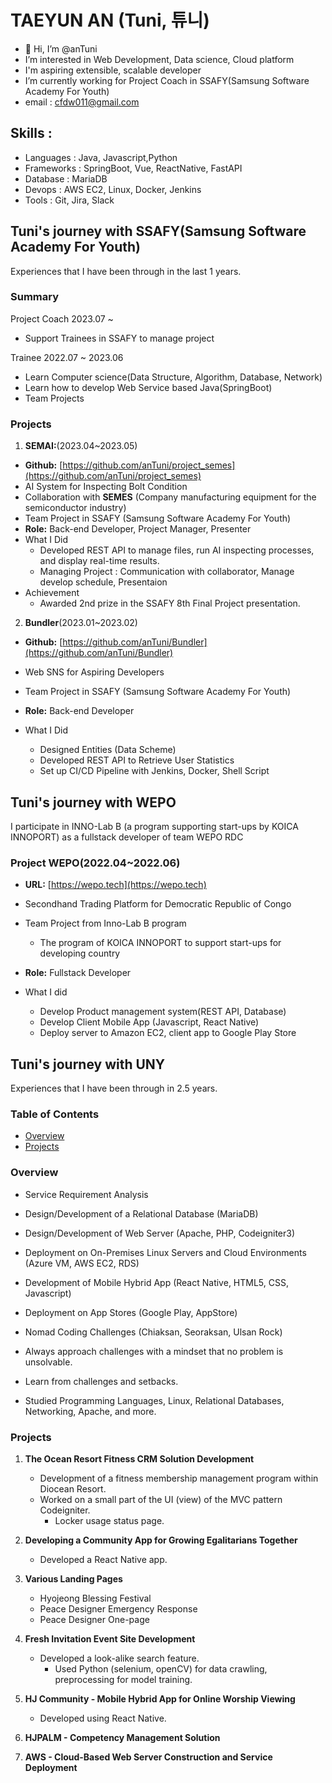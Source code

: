 # TAEYUN AN (Tuni, 튜니)

- 👋 Hi, I’m @anTuni
- I’m interested in Web Development, Data science, Cloud platform
- I'm aspiring extensible, scalable developer
- I’m currently working for Project Coach in SSAFY(Samsung Software Academy For Youth)
- email : cfdw011@gmail.com

## Skills : 

- Languages : Java, Javascript,Python
- Frameworks : SpringBoot, Vue, ReactNative, FastAPI
- Database : MariaDB
- Devops : AWS EC2, Linux, Docker, Jenkins
- Tools : Git, Jira, Slack 

## Tuni's  journey with SSAFY(Samsung Software Academy For Youth)
Experiences that I have been through in the last 1 years.

### Summary

Project Coach 2023.07 ~ 
- Support Trainees in SSAFY to manage project

Trainee 2022.07 ~ 2023.06
- Learn Computer science(Data Structure, Algorithm, Database, Network)
- Learn how to develop Web Service based Java(SpringBoot)
- Team Projects

### Projects
1. **SEMAI:**(2023.04~2023.05)
- **Github:** [https://github.com/anTuni/project_semes](https://github.com/anTuni/project_semes)
- AI System for Inspecting Bolt Condition
- Collaboration with **SEMES** (Company manufacturing equipment for the semiconductor industry)
- Team Project in SSAFY (Samsung Software Academy For Youth)
- **Role:** Back-end Developer, Project Manager, Presenter
- What I Did
    - Developed REST API to manage files, run AI inspecting processes, and display real-time results.
    - Managing Project : Communication with collaborator, Manage develop schedule, Presentaion
- Achievement
    - Awarded 2nd prize in the SSAFY 8th Final Project presentation.

2. **Bundler**(2023.01~2023.02)
- **Github:** [https://github.com/anTuni/Bundler](https://github.com/anTuni/Bundler)
- Web SNS for Aspiring Developers
- Team Project in SSAFY (Samsung Software Academy For Youth)
- **Role:** Back-end Developer

- What I Did
    - Designed Entities (Data Scheme)
    - Developed REST API to Retrieve User Statistics
    - Set up CI/CD Pipeline with Jenkins, Docker, Shell Script

## Tuni's  journey with WEPO
I participate in INNO-Lab B (a program supporting start-ups by KOICA INNOPORT) as a fullstack developer of  team WEPO RDC

### Project **WEPO**(2022.04~2022.06)
- **URL:** [https://wepo.tech](https://wepo.tech)
- Secondhand Trading Platform for Democratic Republic of Congo

- Team Project from Inno-Lab B program 
    - The program of KOICA INNOPORT to support start-ups for developing country

- **Role:** Fullstack Developer

- What I did
    - Develop Product management system(REST API, Database) 
    - Develop Client Mobile App (Javascript, React Native) 
    - Deploy server to Amazon EC2, client app to Google Play Store

## Tuni's  journey with UNY
Experiences that I have been through in 2.5 years.

### Table of Contents
- [Overview](#overview)
- [Projects](#projects)

### Overview
- Service Requirement Analysis

- Design/Development of a Relational Database (MariaDB)
- Design/Development of Web Server (Apache, PHP, Codeigniter3)
- Deployment on On-Premises Linux Servers and Cloud Environments (Azure VM, AWS EC2, RDS)

- Development of Mobile Hybrid App (React Native, HTML5, CSS, Javascript)
- Deployment on App Stores (Google Play, AppStore)

- Nomad Coding Challenges (Chiaksan, Seoraksan, Ulsan Rock)

- Always approach challenges with a mindset that no problem is unsolvable.
- Learn from challenges and setbacks.

- Studied Programming Languages, Linux, Relational Databases, Networking, Apache, and more.

### Projects
1. **The Ocean Resort Fitness CRM Solution Development**
   - Development of a fitness membership management program within Diocean Resort.
   - Worked on a small part of the UI (view) of the MVC pattern Codeigniter.
     - Locker usage status page.

2. **Developing a Community App for Growing Egalitarians Together**
   - Developed a React Native app.

3. **Various Landing Pages**
   - Hyojeong Blessing Festival
   - Peace Designer Emergency Response
   - Peace Designer One-page

4. **Fresh Invitation Event Site Development**
   - Developed a look-alike search feature.
     - Used Python (selenium, openCV) for data crawling, preprocessing for model training.

5. **HJ Community - Mobile Hybrid App for Online Worship Viewing**
   - Developed using React Native.

6. **HJPALM - Competency Management Solution**

7. **AWS - Cloud-Based Web Server Construction and Service Deployment**


<!---
anTuni/anTuni is a ✨ special ✨ repository because its `README.md` (this file) appears on your GitHub profile.
You can click the Preview link to take a look at your changes.
--->
